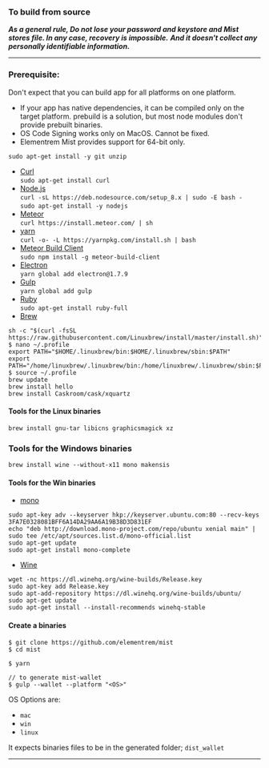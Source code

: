 ### To build from source	

***As a general rule, Do not lose your password and keystore and Mist stores file. In any case, recovery is impossible.***
***And it doesn't collect any personally identifiable information.***

-------------------------------------------
### Prerequisite:

Don't expect that you can build app for all platforms on one platform.
- If your app has native dependencies, it can be compiled only on the target platform. prebuild is a solution, but most node modules don't provide prebuilt binaries.
- OS Code Signing works only on MacOS. Cannot be fixed.
- Elementrem Mist provides support for 64-bit only.

`sudo apt-get install -y git unzip`   

* [Curl](https://curl.haxx.se/)  	 	
`sudo apt-get install curl`   
* [Node.js](https://nodejs.org/)    
`curl -sL https://deb.nodesource.com/setup_8.x | sudo -E bash -`  
`sudo apt-get install -y nodejs`   
* [Meteor](https://www.meteor.com/)   
`curl https://install.meteor.com/ | sh`   
* [yarn](https://yarnpkg.com/)		
`curl -o- -L https://yarnpkg.com/install.sh | bash`
* [Meteor Build Client](https://github.com/frozeman/meteor-build-client/) 	  
`sudo npm install -g meteor-build-client`    
* [Electron](http://electron.atom.io/)        
`yarn global add electron@1.7.9`   
* [Gulp](http://gulpjs.com/)    
`yarn global add gulp`  
* [Ruby](https://www.ruby-lang.org/)    
`sudo apt-get install ruby-full`
* [Brew](http://linuxbrew.sh/)      
```
sh -c "$(curl -fsSL https://raw.githubusercontent.com/Linuxbrew/install/master/install.sh)"
$ nano ~/.profile
export PATH="$HOME/.linuxbrew/bin:$HOME/.linuxbrew/sbin:$PATH"
export PATH="/home/linuxbrew/.linuxbrew/bin:/home/linuxbrew/.linuxbrew/sbin:$PATH"
$ source ~/.profile
brew update 
brew install hello
brew install Caskroom/cask/xquartz 
```

#### Tools for the Linux binaries     
`brew install gnu-tar libicns graphicsmagick xz`

### Tools for the Windows binaries		
`brew install wine --without-x11 mono makensis`

#### Tools for the Win binaries
* [mono](http://www.mono-project.com/)
```
sudo apt-key adv --keyserver hkp://keyserver.ubuntu.com:80 --recv-keys 3FA7E0328081BFF6A14DA29AA6A19B38D3D831EF
echo "deb http://download.mono-project.com/repo/ubuntu xenial main" | sudo tee /etc/apt/sources.list.d/mono-official.list
sudo apt-get update
sudo apt-get install mono-complete
```

* [Wine](https://www.winehq.org/)   
```
wget -nc https://dl.winehq.org/wine-builds/Release.key
sudo apt-key add Release.key
sudo apt-add-repository https://dl.winehq.org/wine-builds/ubuntu/
sudo apt-get update
sudo apt-get install --install-recommends winehq-stable
```

#### Create a binaries

```
$ git clone https://github.com/elementrem/mist
$ cd mist   
```
```
$ yarn
```
```
// to generate mist-wallet
$ gulp --wallet --platform "<OS>"
```
OS Options are:    
* `mac`   
* `win`		
* `linux`

It expects binaries files to be in the generated folder;
`dist_wallet`

---------------------------------------------------
